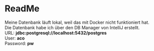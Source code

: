 # ReadMe
Meine Datenbank läuft lokal, weil das mit Docker nicht funktioniert hat.<br>
Die Datenbank habe ich über  den DB Manager von IntelliJ erstellt.<br>
URL: <b>jdbc:postgresql://localhost:5432/postgres</b><br>
User: <b>aco</b><br>
Password: <b>pw</b><br>